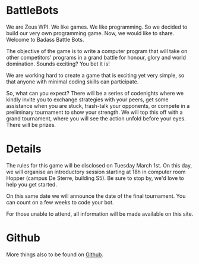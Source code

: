 # BattleBots

We are Zeus WPI. We like games. We like programming. So we decided to build our
very own programming game. Now, we would like to share. Welcome to Badass Battle
Bots.

The objective of the game is to write a computer program that will take on other
competitors' programs in a grand battle for honour, glory and world domination.
Sounds exciting? You bet it is!

We are working hard to create a game that is exciting yet very simple, so that
anyone with minimal coding skills can participate.

So, what can you expect? There will be a series of codenights where we kindly
invite you to exchange strategies with your peers, get some assistance when
you are stuck, trash-talk your opponents, or compete in a preliminary tournament
to show your strength. We will top this off with a grand tournament, where you
will see the action unfold before your eyes. There will be prizes.


# Details

The rules for this game will be disclosed on Tuesday March 1st. On this day, we
will organise an introductory session starting at 18h in computer room Hopper
(campus De Sterre, building S5). Be sure to stop by, we'd love to help you get
started.

On this same date we will announce the date of the final tournament. You can
count on a few weeks to code your bot.

For those unable to attend, all information will be made available on this site.

# Github

More things also to be found on [Github](https://github.be/ZeusWPI/aichallenge).

